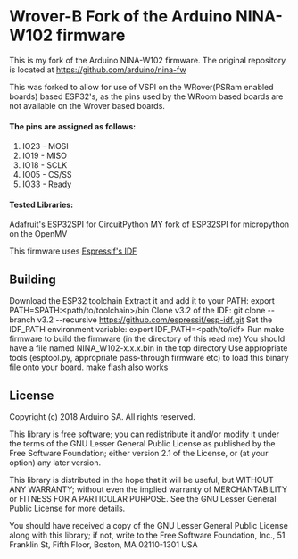 # Wrover-B Fork of the Arduino NINA-W102 firmware

This is my fork of the Arduino NINA-W102 firmware. The original repository is located at https://github.com/arduino/nina-fw

This was forked to allow for use of VSPI on the WRover(PSRam enabled boards) based ESP32's, as the pins used by the WRoom based boards are not available on the Wrover based boards.

#### The pins are assigned as follows:

1. IO23 - MOSI
2. IO19 - MISO
3. IO18 - SCLK
4. IO05 - CS/SS
5. IO33 - Ready 

#### Tested Libraries:

Adafruit's ESP32SPI for CircuitPython
MY fork of ESP32SPI for micropython on the OpenMV

This firmware uses [Espressif's IDF](https://github.com/espressif/esp-idf)

## Building

Download the ESP32 toolchain
Extract it and add it to your PATH: export PATH=$PATH:<path/to/toolchain>/bin
Clone v3.2 of the IDF: git clone --branch v3.2 --recursive https://github.com/espressif/esp-idf.git
Set the IDF_PATH environment variable: export IDF_PATH=<path/to/idf>
Run make firmware to build the firmware (in the directory of this read me)
You should have a file named NINA_W102-x.x.x.bin in the top directory
Use appropriate tools (esptool.py, appropriate pass-through firmware etc) to load this binary file onto your board. make flash also works

## License

Copyright (c) 2018 Arduino SA. All rights reserved.

This library is free software; you can redistribute it and/or
modify it under the terms of the GNU Lesser General Public
License as published by the Free Software Foundation; either
version 2.1 of the License, or (at your option) any later version.

This library is distributed in the hope that it will be useful,
but WITHOUT ANY WARRANTY; without even the implied warranty of
MERCHANTABILITY or FITNESS FOR A PARTICULAR PURPOSE. See the GNU
Lesser General Public License for more details.

You should have received a copy of the GNU Lesser General Public
License along with this library; if not, write to the Free Software
Foundation, Inc., 51 Franklin St, Fifth Floor, Boston, MA 02110-1301 USA
